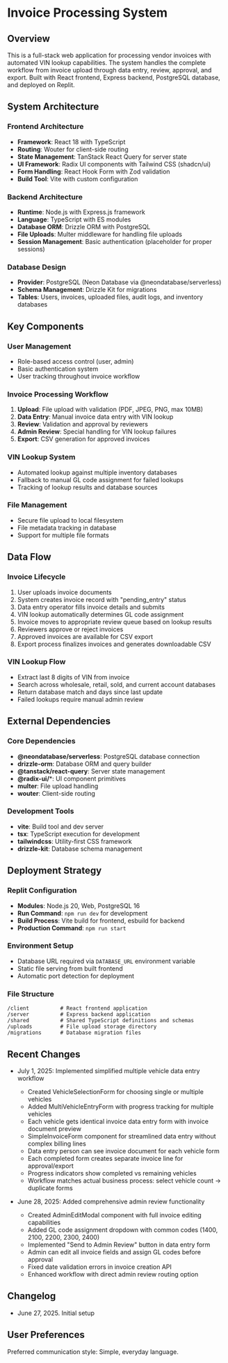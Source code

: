 # Invoice Processing System

## Overview
This is a full-stack web application for processing vendor invoices with automated VIN lookup capabilities. The system handles the complete workflow from invoice upload through data entry, review, approval, and export. Built with React frontend, Express backend, PostgreSQL database, and deployed on Replit.

## System Architecture

### Frontend Architecture
- **Framework**: React 18 with TypeScript
- **Routing**: Wouter for client-side routing
- **State Management**: TanStack React Query for server state
- **UI Framework**: Radix UI components with Tailwind CSS (shadcn/ui)
- **Form Handling**: React Hook Form with Zod validation
- **Build Tool**: Vite with custom configuration

### Backend Architecture
- **Runtime**: Node.js with Express.js framework
- **Language**: TypeScript with ES modules
- **Database ORM**: Drizzle ORM with PostgreSQL
- **File Uploads**: Multer middleware for handling file uploads
- **Session Management**: Basic authentication (placeholder for proper sessions)

### Database Design
- **Provider**: PostgreSQL (Neon Database via @neondatabase/serverless)
- **Schema Management**: Drizzle Kit for migrations
- **Tables**: Users, invoices, uploaded files, audit logs, and inventory databases

## Key Components

### User Management
- Role-based access control (user, admin)
- Basic authentication system
- User tracking throughout invoice workflow

### Invoice Processing Workflow
1. **Upload**: File upload with validation (PDF, JPEG, PNG, max 10MB)
2. **Data Entry**: Manual invoice data entry with VIN lookup
3. **Review**: Validation and approval by reviewers
4. **Admin Review**: Special handling for VIN lookup failures
5. **Export**: CSV generation for approved invoices

### VIN Lookup System
- Automated lookup against multiple inventory databases
- Fallback to manual GL code assignment for failed lookups
- Tracking of lookup results and database sources

### File Management
- Secure file upload to local filesystem
- File metadata tracking in database
- Support for multiple file formats

## Data Flow

### Invoice Lifecycle
1. User uploads invoice documents
2. System creates invoice record with "pending_entry" status
3. Data entry operator fills invoice details and submits
4. VIN lookup automatically determines GL code assignment
5. Invoice moves to appropriate review queue based on lookup results
6. Reviewers approve or reject invoices
7. Approved invoices are available for CSV export
8. Export process finalizes invoices and generates downloadable CSV

### VIN Lookup Flow
- Extract last 8 digits of VIN from invoice
- Search across wholesale, retail, sold, and current account databases
- Return database match and days since last update
- Failed lookups require manual admin review

## External Dependencies

### Core Dependencies
- **@neondatabase/serverless**: PostgreSQL database connection
- **drizzle-orm**: Database ORM and query builder
- **@tanstack/react-query**: Server state management
- **@radix-ui/***: UI component primitives
- **multer**: File upload handling
- **wouter**: Client-side routing

### Development Tools
- **vite**: Build tool and dev server
- **tsx**: TypeScript execution for development
- **tailwindcss**: Utility-first CSS framework
- **drizzle-kit**: Database schema management

## Deployment Strategy

### Replit Configuration
- **Modules**: Node.js 20, Web, PostgreSQL 16
- **Run Command**: `npm run dev` for development
- **Build Process**: Vite build for frontend, esbuild for backend
- **Production Command**: `npm run start`

### Environment Setup
- Database URL required via `DATABASE_URL` environment variable
- Static file serving from built frontend
- Automatic port detection for deployment

### File Structure
```
/client          # React frontend application
/server          # Express backend application
/shared          # Shared TypeScript definitions and schemas
/uploads         # File upload storage directory
/migrations      # Database migration files
```

## Recent Changes
- July 1, 2025: Implemented simplified multiple vehicle data entry workflow
  - Created VehicleSelectionForm for choosing single or multiple vehicles
  - Added MultiVehicleEntryForm with progress tracking for multiple vehicles
  - Each vehicle gets identical invoice data entry form with invoice document preview
  - SimpleInvoiceForm component for streamlined data entry without complex billing lines
  - Data entry person can see invoice document for each vehicle form
  - Each completed form creates separate invoice line for approval/export
  - Progress indicators show completed vs remaining vehicles
  - Workflow matches actual business process: select vehicle count → duplicate forms

- June 28, 2025: Added comprehensive admin review functionality
  - Created AdminEditModal component with full invoice editing capabilities
  - Added GL code assignment dropdown with common codes (1400, 2100, 2200, 2300, 2400)
  - Implemented "Send to Admin Review" button in data entry form
  - Admin can edit all invoice fields and assign GL codes before approval
  - Fixed date validation errors in invoice creation API
  - Enhanced workflow with direct admin review routing option

## Changelog
- June 27, 2025. Initial setup

## User Preferences
Preferred communication style: Simple, everyday language.